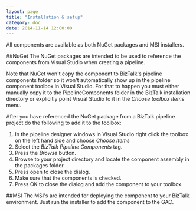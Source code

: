 ```yaml
---
layout: page
title: "Installation & setup"
category: doc
date: 2014-11-14 12:00:00
---
```


All components are available as both NuGet packages and MSI installers.


##NuGet
The NuGet packages are intended to be used to reference the components from Visual Studio when creating a pipeline.

Note that NuGet won't copy the component to BizTalk's pipeline components folder so it won't automatically show up in the pipeline component toolbox in Visual Studio.
For that to happen you must either manually copy it to the PipelineComponents folder in the BizTalk installation directory or explicitly point Visual Studio to it in the _Choose toolbox items_ menu.

After you have referenced the NuGet package from a BizTalk pipeline project do the following to add it to the toolbox:

1. In the pipeline designer windows in Visual Studio right click the toolbox on the left hand side and choose _Choose Items_
2. Select the _BizTalk Pipeline Components_ tag.
3. Press the _Browse_ button.
4. Browse to your project directory and locate the component assembly in the packages folder.
5. Press open to close the dialog.
6. Make sure that the components is checked.
7. Press OK to close the dialog and add the component to your toolbox.

##MSI
The MSI's are intended for deploying the component to your BizTalk environment. 
Just run the installer to add the component to the GAC.